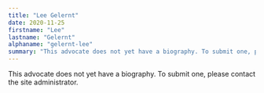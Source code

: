 ```yaml
---
title: "Lee Gelernt"
date: 2020-11-25
firstname: "Lee"
lastname: "Gelernt"
alphaname: "gelernt-lee"
summary: "This advocate does not yet have a biography. To submit one, please contact the site administrator."
---
```

This advocate does not yet have a biography. To submit one, please contact the site administrator.


